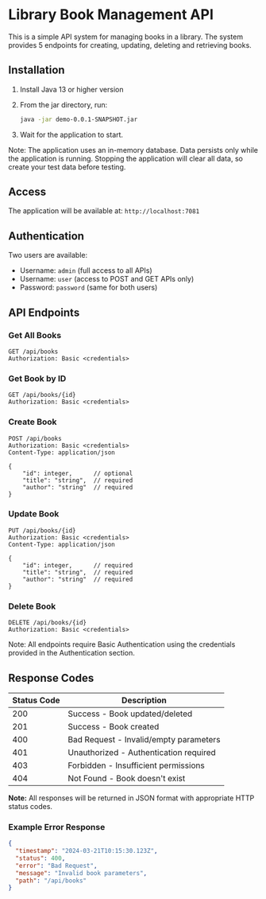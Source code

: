 # Library Book Management API

This is a simple API system for managing books in a library. The system provides 5 endpoints for creating, updating, deleting and retrieving books.

## Installation

1. Install Java 13 or higher version
2. From the jar directory, run:

   ```bash
   java -jar demo-0.0.1-SNAPSHOT.jar
   ```

3. Wait for the application to start.

Note: The application uses an in-memory database. Data persists only while the application is running. Stopping the application will clear all data, so create your test data before testing.

## Access

The application will be available at: `http://localhost:7081`

## Authentication

Two users are available:

- Username: `admin` (full access to all APIs)
- Username: `user` (access to POST and GET APIs only)
- Password: `password` (same for both users)

## API Endpoints

### Get All Books

```http
GET /api/books
Authorization: Basic <credentials>
```

### Get Book by ID

```http
GET /api/books/{id}
Authorization: Basic <credentials>
```

### Create Book

```http
POST /api/books
Authorization: Basic <credentials>
Content-Type: application/json

{
    "id": integer,      // optional
    "title": "string",  // required
    "author": "string"  // required
}
```

### Update Book

```http
PUT /api/books/{id}
Authorization: Basic <credentials>
Content-Type: application/json

{
    "id": integer,      // required
    "title": "string",  // required
    "author": "string"  // required
}
```

### Delete Book

```http
DELETE /api/books/{id}
Authorization: Basic <credentials>
```

Note: All endpoints require Basic Authentication using the credentials provided in the Authentication section.

## Response Codes

| Status Code | Description                            |
| ----------- | -------------------------------------- |
| 200         | Success - Book updated/deleted         |
| 201         | Success - Book created                 |
| 400         | Bad Request - Invalid/empty parameters |
| 401         | Unauthorized - Authentication required |
| 403         | Forbidden - Insufficient permissions   |
| 404         | Not Found - Book doesn't exist         |

**Note:** All responses will be returned in JSON format with appropriate HTTP status codes.

### Example Error Response

```json
{
  "timestamp": "2024-03-21T10:15:30.123Z",
  "status": 400,
  "error": "Bad Request",
  "message": "Invalid book parameters",
  "path": "/api/books"
}
```
